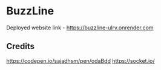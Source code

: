 # BuzzLine
Deployed website link - https://buzzline-ulrv.onrender.com

## Credits
https://codepen.io/sajadhsm/pen/odaBdd
https://socket.io/
